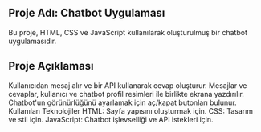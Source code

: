 ## Proje Adı: Chatbot Uygulaması
Bu proje, HTML, CSS ve JavaScript kullanılarak oluşturulmuş bir chatbot uygulamasıdır.

## Proje Açıklaması
Kullanıcıdan mesaj alır ve bir API kullanarak cevap oluşturur.
Mesajlar ve cevaplar, kullanıcı ve chatbot profil resimleri ile birlikte ekrana yazdırılır.
Chatbot'un görünürlüğünü ayarlamak için aç/kapat butonları bulunur.
Kullanılan Teknolojiler
HTML: Sayfa yapısını oluşturmak için.
CSS: Tasarım ve stil için.
JavaScript: Chatbot işlevselliği ve API istekleri için.
